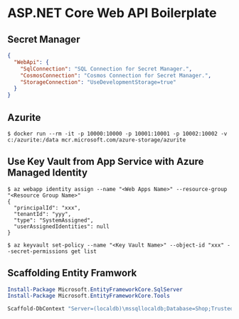 # ASP.NET Core Web API Boilerplate


## Secret Manager

```json
{
  "WebApi": {
    "SqlConnection": "SQL Connection for Secret Manager.",
    "CosmosConnection": "Cosmos Connection for Secret Manager.",
    "StorageConnection": "UseDevelopmentStorage=true"
  }
}
```
## Azurite
```shell
$ docker run --rm -it -p 10000:10000 -p 10001:10001 -p 10002:10002 -v c:/azurite:/data mcr.microsoft.com/azure-storage/azurite
```

## Use Key Vault from App Service with Azure Managed Identity
```shell
$ az webapp identity assign --name "<Web Apps Name>" --resource-group "<Resource Group Name>"
{
  "principalId": "xxx",
  "tenantId": "yyy",
  "type": "SystemAssigned",
  "userAssignedIdentities": null
}

$ az keyvault set-policy --name "<Key Vault Name>" --object-id "xxx" --secret-permissions get list
```
## Scaffolding Entity Framwork
```PowerShell
Install-Package Microsoft.EntityFrameworkCore.SqlServer
Install-Package Microsoft.EntityFrameworkCore.Tools

Scaffold-DbContext "Server=(localdb)\mssqllocaldb;Database=Shop;Trusted_Connection=True;" Microsoft.EntityFrameworkCore.SqlServer -OutputDir Infrastructure\Sql\Models
```
